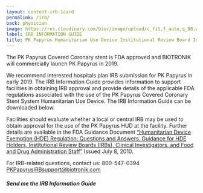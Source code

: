 ```yaml
---
layout: content-irb-1card
permalink: /irb/
back: physician
image: https://res.cloudinary.com/binc/image/upload/c_fit,f_auto,q_80,w_508/v1540413971/product/pk-papyrus/BIO27647_PK_Papyrus.jpg
label: IRB INFORMATION GUIDE
title: PK Papyrus Humanitarian Use Device Institutional Review Board Information
---
```


The PK Papyrus Covered Coronary stent is FDA approved and BIOTRONIK will commercially launch PK Papyrus in 2019.

We recommend interested hospitals plan IRB submission for PK Papyrus in early 2019. The IRB Information Guide provides information to support facilities in obtaining IRB approval and provide details of the applicable FDA regulations associated with the use of the PK Papyrus Covered Coronary Stent System Humanitarian Use Device. The IRB Information Guide can be downloaded below.

Facilities should evaluate whether a local or central IRB may be used to obtain approval for the use of the PK Papyrus HUD at the facility. Further details are available in the FDA Guidance Document <a href="https://www.fda.gov/downloads/MedicalDevices/DeviceRegulationandGuidance/GuidanceDocuments/ucm110203.pdf" target="_blank">“Humanitarian Device Exemption (HDE) Regulation: Questions and Answers. Guidance for HDE Holders, Institutional Review Boards (IRBs), Clinical Investigators, and Food and Drug Administration Staff”</a> Issued July 8, 2010.

For IRB-related questions, contact us:
800-547-0394
PKPapyrusIRBsupport@biotronik.com

<h5 class="font-weight-bold text-center">Send me the IRB Information Guide</h5>
<script src="//app-sj11.marketo.com/js/forms2/js/forms2.min.js"></script>
<form id="mktoForm_1533"></form>
<script>MktoForms2.loadForm("//app-sj11.marketo.com", "947-QLI-617", 1533);</script>
